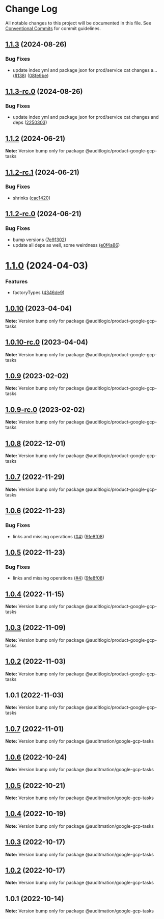 # Change Log

All notable changes to this project will be documented in this file.
See [Conventional Commits](https://conventionalcommits.org) for commit guidelines.

## [1.1.3](https://github.com/auditlogic/product/compare/@auditlogic/product-google-gcp-tasks@1.1.2...@auditlogic/product-google-gcp-tasks@1.1.3) (2024-08-26)


### Bug Fixes

* update index yml and package json for prod/service cat changes a… ([#138](https://github.com/auditlogic/product/issues/138)) ([08fe9be](https://github.com/auditlogic/product/commit/08fe9beb1c8457462a19bc69caa02e6212d97e1a))





## [1.1.3-rc.0](https://github.com/auditlogic/product/compare/@auditlogic/product-google-gcp-tasks@1.1.2...@auditlogic/product-google-gcp-tasks@1.1.3-rc.0) (2024-08-26)


### Bug Fixes

* update index yml and package json for prod/service cat changes and deps ([2250303](https://github.com/auditlogic/product/commit/225030363a363608240135b7ebed386b28f01e4b))





## [1.1.2](https://github.com/auditlogic/product/compare/@auditlogic/product-google-gcp-tasks@1.1.2-rc.1...@auditlogic/product-google-gcp-tasks@1.1.2) (2024-06-21)

**Note:** Version bump only for package @auditlogic/product-google-gcp-tasks





## [1.1.2-rc.1](https://github.com/auditlogic/product/compare/@auditlogic/product-google-gcp-tasks@1.1.2-rc.0...@auditlogic/product-google-gcp-tasks@1.1.2-rc.1) (2024-06-21)


### Bug Fixes

* shrinks ([cac1420](https://github.com/auditlogic/product/commit/cac14200fefcd8183ab69fe89a47bd3f70f563e9))





## [1.1.2-rc.0](https://github.com/auditlogic/product/compare/@auditlogic/product-google-gcp-tasks@1.1.0...@auditlogic/product-google-gcp-tasks@1.1.2-rc.0) (2024-06-21)


### Bug Fixes

* bump versions ([7e91302](https://github.com/auditlogic/product/commit/7e913023b8b312150ed7762c32fbbe616be71de5))
* update all deps as well, some weirdness ([e0f4a86](https://github.com/auditlogic/product/commit/e0f4a864714e2d3de6bbf3da014d5312fe53be2f))





# [1.1.0](https://github.com/auditlogic/product/compare/@auditlogic/product-google-gcp-tasks@1.0.10...@auditlogic/product-google-gcp-tasks@1.1.0) (2024-04-03)


### Features

* factoryTypes ([4346de9](https://github.com/auditlogic/product/commit/4346de92693aee892fccf725338ffc7b80ab182b))





## [1.0.10](https://github.com/auditlogic/product/compare/@auditlogic/product-google-gcp-tasks@1.0.9...@auditlogic/product-google-gcp-tasks@1.0.10) (2023-04-04)

**Note:** Version bump only for package @auditlogic/product-google-gcp-tasks





## [1.0.10-rc.0](https://github.com/auditlogic/product/compare/@auditlogic/product-google-gcp-tasks@1.0.9...@auditlogic/product-google-gcp-tasks@1.0.10-rc.0) (2023-04-04)

**Note:** Version bump only for package @auditlogic/product-google-gcp-tasks





## [1.0.9](https://github.com/auditlogic/product/compare/@auditlogic/product-google-gcp-tasks@1.0.8...@auditlogic/product-google-gcp-tasks@1.0.9) (2023-02-02)

**Note:** Version bump only for package @auditlogic/product-google-gcp-tasks





## [1.0.9-rc.0](https://github.com/auditlogic/product/compare/@auditlogic/product-google-gcp-tasks@1.0.8...@auditlogic/product-google-gcp-tasks@1.0.9-rc.0) (2023-02-02)

**Note:** Version bump only for package @auditlogic/product-google-gcp-tasks





## [1.0.8](https://github.com/auditlogic/product/compare/@auditlogic/product-google-gcp-tasks@1.0.7...@auditlogic/product-google-gcp-tasks@1.0.8) (2022-12-01)

**Note:** Version bump only for package @auditlogic/product-google-gcp-tasks





## [1.0.7](https://github.com/auditlogic/product/compare/@auditlogic/product-google-gcp-tasks@1.0.6...@auditlogic/product-google-gcp-tasks@1.0.7) (2022-11-29)

**Note:** Version bump only for package @auditlogic/product-google-gcp-tasks





## [1.0.6](https://github.com/auditlogic/product/compare/@auditlogic/product-google-gcp-tasks@1.0.4...@auditlogic/product-google-gcp-tasks@1.0.6) (2022-11-23)


### Bug Fixes

* links and missing operations ([#4](https://github.com/auditlogic/product/issues/4)) ([9fe8f08](https://github.com/auditlogic/product/commit/9fe8f08fe7c57fdb79f991ac35bd6ac2e7dcad38))





## [1.0.5](https://github.com/auditlogic/product/compare/@auditlogic/product-google-gcp-tasks@1.0.4...@auditlogic/product-google-gcp-tasks@1.0.5) (2022-11-23)


### Bug Fixes

* links and missing operations ([#4](https://github.com/auditlogic/product/issues/4)) ([9fe8f08](https://github.com/auditlogic/product/commit/9fe8f08fe7c57fdb79f991ac35bd6ac2e7dcad38))





## [1.0.4](https://github.com/auditlogic/product/compare/@auditlogic/product-google-gcp-tasks@1.0.3...@auditlogic/product-google-gcp-tasks@1.0.4) (2022-11-15)

**Note:** Version bump only for package @auditlogic/product-google-gcp-tasks





## [1.0.3](https://github.com/auditlogic/product/compare/@auditlogic/product-google-gcp-tasks@1.0.2...@auditlogic/product-google-gcp-tasks@1.0.3) (2022-11-09)

**Note:** Version bump only for package @auditlogic/product-google-gcp-tasks





## [1.0.2](https://github.com/auditlogic/product/compare/@auditlogic/product-google-gcp-tasks@1.0.1...@auditlogic/product-google-gcp-tasks@1.0.2) (2022-11-03)

**Note:** Version bump only for package @auditlogic/product-google-gcp-tasks





## 1.0.1 (2022-11-03)

**Note:** Version bump only for package @auditlogic/product-google-gcp-tasks





## [1.0.7](https://github.com/auditmation/store-content/compare/@auditmation/google-gcp-tasks@1.0.6...@auditmation/google-gcp-tasks@1.0.7) (2022-11-01)

**Note:** Version bump only for package @auditmation/google-gcp-tasks





## [1.0.6](https://github.com/auditmation/store-content/compare/@auditmation/google-gcp-tasks@1.0.5...@auditmation/google-gcp-tasks@1.0.6) (2022-10-24)

**Note:** Version bump only for package @auditmation/google-gcp-tasks





## [1.0.5](https://github.com/auditmation/store-content/compare/@auditmation/google-gcp-tasks@1.0.4...@auditmation/google-gcp-tasks@1.0.5) (2022-10-21)

**Note:** Version bump only for package @auditmation/google-gcp-tasks





## [1.0.4](https://github.com/auditmation/store-content/compare/@auditmation/google-gcp-tasks@1.0.3...@auditmation/google-gcp-tasks@1.0.4) (2022-10-19)

**Note:** Version bump only for package @auditmation/google-gcp-tasks





## [1.0.3](https://github.com/auditmation/store-content/compare/@auditmation/google-gcp-tasks@1.0.2...@auditmation/google-gcp-tasks@1.0.3) (2022-10-17)

**Note:** Version bump only for package @auditmation/google-gcp-tasks





## [1.0.2](https://github.com/auditmation/store-content/compare/@auditmation/google-gcp-tasks@1.0.1...@auditmation/google-gcp-tasks@1.0.2) (2022-10-17)

**Note:** Version bump only for package @auditmation/google-gcp-tasks





## 1.0.1 (2022-10-14)

**Note:** Version bump only for package @auditmation/google-gcp-tasks
